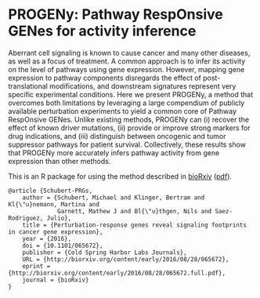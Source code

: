 PROGENy: Pathway RespOnsive GENes for activity inference
========================================================

Aberrant cell signaling is known to cause cancer and many other diseases, as
well as a focus of treatment. A common approach is to infer its activity on the
level of pathways using gene expression. However, mapping gene expression to
pathway components disregards the effect of post-translational modifications,
and downstream signatures represent very specific experimental conditions. Here
we present PROGENy, a method that overcomes both limitations by leveraging a
large compendium of publicly available perturbation experiments to yield a
common core of Pathway RespOnsive GENes. Unlike existing methods, PROGENy can
(i) recover the effect of known driver mutations, (ii) provide or improve
strong markers for drug indications, and (iii) distinguish between oncogenic
and tumor suppressor pathways for patient survival. Collectively, these results
show that PROGENy more accurately infers pathway activity from gene expression
than other methods.

This is an R package for using the method described in
[bioRxiv](http://biorxiv.org/content/early/2016/07/25/065672)
([pdf](http://biorxiv.org/content/early/2016/07/25/065672.full.pdf)).

```
@article {Schubert-PRGs,
	author = {Schubert, Michael and Klinger, Bertram and Kl{\"u}nemann, Martina and 
              Garnett, Mathew J and Bl{\"u}thgen, Nils and Saez-Rodriguez, Julio},
	title = {Perturbation-response genes reveal signaling footprints in cancer gene expression},
	year = {2016},
	doi = {10.1101/065672},
	publisher = {Cold Spring Harbor Labs Journals},
	URL = {http://biorxiv.org/content/early/2016/08/28/065672},
	eprint = {http://biorxiv.org/content/early/2016/08/28/065672.full.pdf},
	journal = {bioRxiv}
}
```
